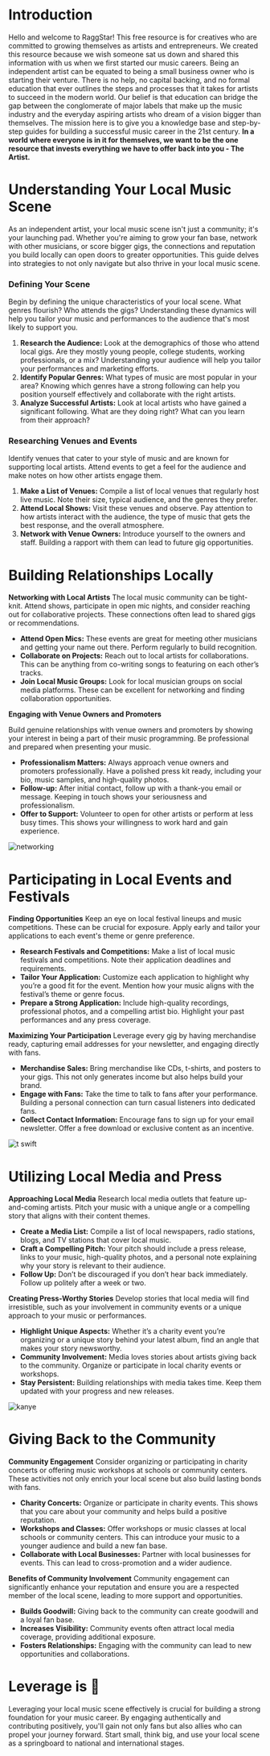<script lang='ts'>
  import BlogPageTemplate from '$lib/components/blog/BlogPageTemplate.svelte';
  import type { BlogCardProps } from '$lib/managers/BlogManager';
  import { orderedBlogPosts } from '$lib/managers/BlogManager';
  import { page } from '$app/stores';

  const blogPostInfo: BlogCardProps = orderedBlogPosts.find((post) => post.slug === $page.route.id?.split('/')[3]);
  const assetsUrl = `/blog/${blogPostInfo.image}`;

  const gif1 = `${assetsUrl}/gif1.gif`;
  const gif2 = `${assetsUrl}/gif2.gif`;
  const gif3 = `${assetsUrl}/gif3.gif`;
</script>

<BlogPageTemplate
  title={blogPostInfo.title}
  subtitle={blogPostInfo.subtitle}
  published_date={blogPostInfo.date_published}
  coverImg={blogPostInfo.image}>

# Introduction
Hello and welcome to RaggStar! This free resource is for creatives who are committed to growing themselves as artists and entrepreneurs. We created this resource because we wish someone sat us down and shared this information with us when we first started our music careers. Being an independent artist can be equated to being a small business owner who is starting their venture. There is no help, no capital backing, and no formal education that ever outlines the steps and processes that it takes for artists to succeed in the modern world. Our belief is that education can bridge the gap between the conglomerate of major labels that make up the music industry and the everyday aspiring artists who dream of a vision bigger than themselves. The mission here is to give you a knowledge base and step-by-step guides for building a successful music career in the 21st century. **In a world where everyone is in it for themselves, we want to be the one resource that invests everything we have to offer back into you - The Artist.**

# Understanding Your Local Music Scene

As an independent artist, your local music scene isn't just a community; it's your launching pad. Whether you're aiming to grow your fan base, network with other musicians, or score bigger gigs, the connections and reputation you build locally can open doors to greater opportunities. This guide delves into strategies to not only navigate but also thrive in your local music scene.

### Defining Your Scene

Begin by defining the unique characteristics of your local scene. What genres flourish? Who attends the gigs? Understanding these dynamics will help you tailor your music and performances to the audience that's most likely to support you.

1. **Research the Audience:** Look at the demographics of those who attend local gigs. Are they mostly young people, college students, working professionals, or a mix? Understanding your audience will help you tailor your performances and marketing efforts.
2. **Identify Popular Genres:** What types of music are most popular in your area? Knowing which genres have a strong following can help you position yourself effectively and collaborate with the right artists.
3. **Analyze Successful Artists:** Look at local artists who have gained a significant following. What are they doing right? What can you learn from their approach?

### Researching Venues and Events

Identify venues that cater to your style of music and are known for supporting local artists. Attend events to get a feel for the audience and make notes on how other artists engage them.

1. **Make a List of Venues:** Compile a list of local venues that regularly host live music. Note their size, typical audience, and the genres they prefer.
2. **Attend Local Shows:** Visit these venues and observe. Pay attention to how artists interact with the audience, the type of music that gets the best response, and the overall atmosphere.
3. **Network with Venue Owners:** Introduce yourself to the owners and staff. Building a rapport with them can lead to future gig opportunities.


# Building Relationships Locally

**Networking with Local Artists**
The local music community can be tight-knit. Attend shows, participate in open mic nights, and consider reaching out for collaborative projects. These connections often lead to shared gigs or recommendations.

* **Attend Open Mics:** These events are great for meeting other musicians and getting your name out there. Perform regularly to build recognition.
* **Collaborate on Projects:** Reach out to local artists for collaborations. This can be anything from co-writing songs to featuring on each other’s tracks.
* **Join Local Music Groups:** Look for local musician groups on social media platforms. These can be excellent for networking and finding collaboration opportunities.

**Engaging with Venue Owners and Promoters**

Build genuine relationships with venue owners and promoters by showing your interest in being a part of their music programming. Be professional and prepared when presenting your music.

* **Professionalism Matters:** Always approach venue owners and promoters professionally. Have a polished press kit ready, including your bio, music samples, and high-quality photos.
* **Follow-up:** After initial contact, follow up with a thank-you email or message. Keeping in touch shows your seriousness and professionalism.
* **Offer to Support:** Volunteer to open for other artists or perform at less busy times. This shows your willingness to work hard and gain experience.

![networking]({gif1})

# Participating in Local Events and Festivals

**Finding Opportunities**
Keep an eye on local festival lineups and music competitions. These can be crucial for exposure. Apply early and tailor your applications to each event's theme or genre preference.
* **Research Festivals and Competitions:** Make a list of local music festivals and competitions. Note their application deadlines and requirements.
* **Tailor Your Application:** Customize each application to highlight why you’re a good fit for the event. Mention how your music aligns with the festival’s theme or genre focus.
* **Prepare a Strong Application:** Include high-quality recordings, professional photos, and a compelling artist bio. Highlight your past performances and any press coverage.

**Maximizing Your Participation** Leverage every gig by having merchandise ready, capturing email addresses for your newsletter, and engaging directly with fans.
* **Merchandise Sales:** Bring merchandise like CDs, t-shirts, and posters to your gigs. This not only generates income but also helps build your brand.
* **Engage with Fans:** Take the time to talk to fans after your performance. Building a personal connection can turn casual listeners into dedicated fans.
* **Collect Contact Information:** Encourage fans to sign up for your email newsletter. Offer a free download or exclusive content as an incentive.

![t swift]({gif2})

# Utilizing Local Media and Press
**Approaching Local Media** Research local media outlets that feature up-and-coming artists. Pitch your music with a unique angle or a compelling story that aligns with their content themes.
* **Create a Media List:** Compile a list of local newspapers, radio stations, blogs, and TV stations that cover local music.
* **Craft a Compelling Pitch:** Your pitch should include a press release, links to your music, high-quality photos, and a personal note explaining why your story is relevant to their audience.
* **Follow Up:** Don’t be discouraged if you don’t hear back immediately. Follow up politely after a week or two.

**Creating Press-Worthy Stories** Develop stories that local media will find irresistible, such as your involvement in community events or a unique approach to your music or performances.
* **Highlight Unique Aspects:** Whether it’s a charity event you’re organizing or a unique story behind your latest album, find an angle that makes your story newsworthy.
* **Community Involvement:** Media loves stories about artists giving back to the community. Organize or participate in local charity events or workshops.
* **Stay Persistent:** Building relationships with media takes time. Keep them updated with your progress and new releases.

![kanye]({gif3})

# Giving Back to the Community
**Community Engagement** Consider organizing or participating in charity concerts or offering music workshops at schools or community centers. These activities not only enrich your local scene but also build lasting bonds with fans.
* **Charity Concerts:** Organize or participate in charity events. This shows that you care about your community and helps build a positive reputation.
* **Workshops and Classes:** Offer workshops or music classes at local schools or community centers. This can introduce your music to a younger audience and build a new fan base.
* **Collaborate with Local Businesses:** Partner with local businesses for events. This can lead to cross-promotion and a wider audience.

**Benefits of Community Involvement** Community engagement can significantly enhance your reputation and ensure you are a respected member of the local scene, leading to more support and opportunities.
* **Builds Goodwill:** Giving back to the community can create goodwill and a loyal fan base.
* **Increases Visibility:** Community events often attract local media coverage, providing additional exposure.
* **Fosters Relationships:** Engaging with the community can lead to new opportunities and collaborations.

# Leverage is 🔑
Leveraging your local music scene effectively is crucial for building a strong foundation for your music career. By engaging authentically and contributing positively, you'll gain not only fans but also allies who can propel your journey forward. Start small, think big, and use your local scene as a springboard to national and international stages.

</BlogPageTemplate>
